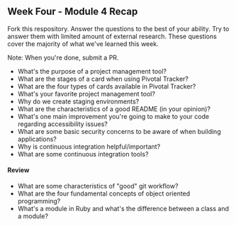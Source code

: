 ## Week Four - Module 4 Recap

Fork this respository. Answer the questions to the best of your ability. Try to answer them with limited amount of external research. These questions cover the majority of what we've learned this week. 

Note: When you're done, submit a PR. 

* What's the purpose of a project management tool?
* What are the stages of a card when using Pivotal Tracker?
* What are the four types of cards available in Pivotal Tracker?
* What's your favorite project management tool?
* Why do we create staging environments?
* What are the characteristics of a good README (in your opinion)?
* What's one main improvement you're going to make to your code regarding accessibility issues?
* What are some basic security concerns to be aware of when building applications?
* Why is continuous integration helpful/important?
* What are some continuous integration tools?

#### Review  

* What are some characteristics of "good" git workflow?
* What are the four fundamental concepts of object oriented programming?
* What's a module in Ruby and what's the difference between a class and a module?
